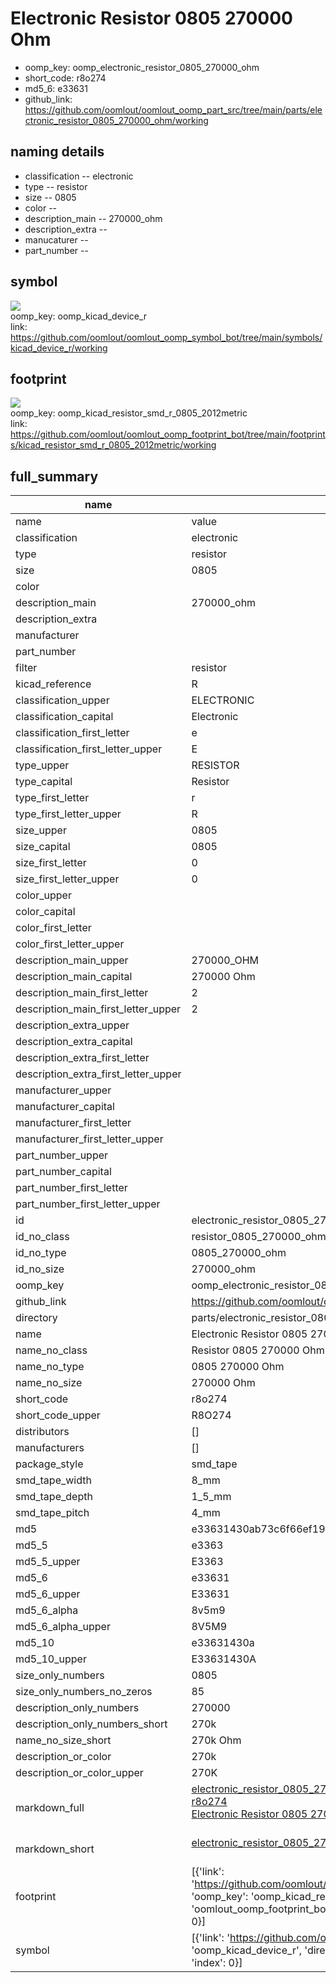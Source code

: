 # Electronic Resistor 0805 270000 Ohm

  
* oomp_key: oomp_electronic_resistor_0805_270000_ohm 
* short_code: r8o274
* md5_6: e33631  
* github_link: https://github.com/oomlout/oomlout_oomp_part_src/tree/main/parts/electronic_resistor_0805_270000_ohm/working  
## naming details
* classification -- electronic
* type -- resistor
* size -- 0805
* color -- 
* description_main -- 270000_ohm
* description_extra -- 
* manucaturer -- 
* part_number -- 



## symbol

![](symbol/{index}/working/working_600.png)  
oomp_key: oomp_kicad_device_r  
link: https://github.com/oomlout/oomlout_oomp_symbol_bot/tree/main/symbols/kicad_device_r/working  

## footprint

![](footprint/{index}/working/working_600.png)  
oomp_key: oomp_kicad_resistor_smd_r_0805_2012metric  
link: https://github.com/oomlout/oomlout_oomp_footprint_bot/tree/main/footprints/kicad_resistor_smd_r_0805_2012metric/working  

## full_summary
| name | value | 
| --- | --- | 
| name | value | 
| classification | electronic | 
| type | resistor | 
| size | 0805 | 
| color |  | 
| description_main | 270000_ohm | 
| description_extra |  | 
| manufacturer |  | 
| part_number |  | 
| filter | resistor | 
| kicad_reference | R | 
| classification_upper | ELECTRONIC | 
| classification_capital | Electronic | 
| classification_first_letter | e | 
| classification_first_letter_upper | E | 
| type_upper | RESISTOR | 
| type_capital | Resistor | 
| type_first_letter | r | 
| type_first_letter_upper | R | 
| size_upper | 0805 | 
| size_capital | 0805 | 
| size_first_letter | 0 | 
| size_first_letter_upper | 0 | 
| color_upper |  | 
| color_capital |  | 
| color_first_letter |  | 
| color_first_letter_upper |  | 
| description_main_upper | 270000_OHM | 
| description_main_capital | 270000 Ohm | 
| description_main_first_letter | 2 | 
| description_main_first_letter_upper | 2 | 
| description_extra_upper |  | 
| description_extra_capital |  | 
| description_extra_first_letter |  | 
| description_extra_first_letter_upper |  | 
| manufacturer_upper |  | 
| manufacturer_capital |  | 
| manufacturer_first_letter |  | 
| manufacturer_first_letter_upper |  | 
| part_number_upper |  | 
| part_number_capital |  | 
| part_number_first_letter |  | 
| part_number_first_letter_upper |  | 
| id | electronic_resistor_0805_270000_ohm | 
| id_no_class | resistor_0805_270000_ohm | 
| id_no_type | 0805_270000_ohm | 
| id_no_size | 270000_ohm | 
| oomp_key | oomp_electronic_resistor_0805_270000_ohm | 
| github_link | https://github.com/oomlout/oomlout_oomp_part_src/tree/main/parts/electronic_resistor_0805_270000_ohm/working | 
| directory | parts/electronic_resistor_0805_270000_ohm | 
| name | Electronic Resistor 0805 270000 Ohm | 
| name_no_class | Resistor 0805 270000 Ohm | 
| name_no_type | 0805 270000 Ohm | 
| name_no_size | 270000 Ohm | 
| short_code | r8o274 | 
| short_code_upper | R8O274 | 
| distributors | [] | 
| manufacturers | [] | 
| package_style | smd_tape | 
| smd_tape_width | 8_mm | 
| smd_tape_depth | 1_5_mm | 
| smd_tape_pitch | 4_mm | 
| md5 | e33631430ab73c6f66ef19140e7fdcac | 
| md5_5 | e3363 | 
| md5_5_upper | E3363 | 
| md5_6 | e33631 | 
| md5_6_upper | E33631 | 
| md5_6_alpha | 8v5m9 | 
| md5_6_alpha_upper | 8V5M9 | 
| md5_10 | e33631430a | 
| md5_10_upper | E33631430A | 
| size_only_numbers | 0805 | 
| size_only_numbers_no_zeros | 85 | 
| description_only_numbers | 270000 | 
| description_only_numbers_short | 270k | 
| name_no_size_short | 270k Ohm | 
| description_or_color | 270k | 
| description_or_color_upper | 270K | 
| markdown_full | [electronic_resistor_0805_270000_ohm](https://github.com/oomlout/oomlout_oomp_part_src/tree/main/parts/electronic_resistor_0805_270000_ohm/working)<br>[r8o274](https://github.com/oomlout/oomlout_oomp_part_src/tree/main/parts/electronic_resistor_0805_270000_ohm/working)<br>[Electronic Resistor 0805 270000 Ohm](https://github.com/oomlout/oomlout_oomp_part_src/tree/main/parts/electronic_resistor_0805_270000_ohm/working)<br><br> | 
| markdown_short | [electronic_resistor_0805_270000_ohm](https://github.com/oomlout/oomlout_oomp_part_src/tree/main/parts/electronic_resistor_0805_270000_ohm/working)<br><br> | 
| footprint | [{'link': 'https://github.com/oomlout/oomlout_oomp_footprint_bot/tree/main/foootprntss/kicad_resistor_smd_r_0805_2012metric', 'oomp_key': 'oomp_kicad_resistor_smd_r_0805_2012metric', 'directory': 'oomlout_oomp_footprint_bot/footprints/kicad_resistor_smd_r_0805_2012metric//working/working.kicad_mod', 'index': 0}] | 
| symbol | [{'link': 'https://github.com/oomlout/oomlout_oomp_symbol_bot/tree/main/symbols/kicad_device_r', 'oomp_key': 'oomp_kicad_device_r', 'directory': 'oomlout_oomp_symbol_bot/symbols/kicad_device_r//working/working.kicad_sym', 'index': 0}] | 
